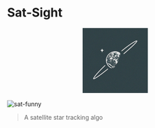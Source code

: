 # Sat-Sight

<p align="center"><img src="sat-sight-logo.png" width="30%"></img></p>

![sat-funny](https://www.jpl.nasa.gov/nmp/st6/IMAGES/starsearch3.jpg)

> A satellite star tracking algo




